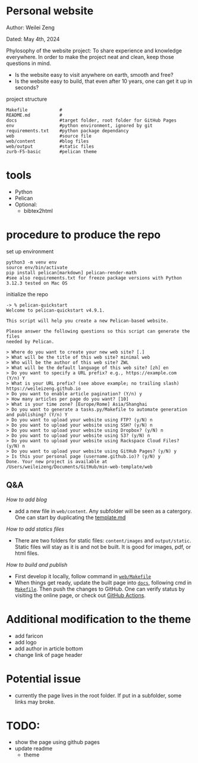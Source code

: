 # Personal website
Author:  Weilei Zeng

Dated: May 4th, 2024


Phylosophy of the website project:
To share experience and knowledge everywhere. In order to make the project neat and clean, keep those questions in mind.

- Is the website easy to visit anywhere on earth, smooth and free?
- Is the website easy to build, that even after 10 years, one can get it up in seconds?

project structure
```
Makefile            #
README.md           #
docs                #target folder, root folder for GitHub Pages
env                 #python environment, ignored by git
requirements.txt    #python package dependancy
web                 #source file
web/content         #blog files
web/output          #static files
zurb-F5-basic       #pelican theme
```

# tools
- Python
- Pelican
- Optional:
  - bibtex2html

# procedure to produce the repo
set up environment
```
python3 -m venv env
source env/bin/activate
pip install pelican[markdown] pelican-render-math
#see also requirements.txt for freeze package versions with Python 3.12.3 tested on Mac OS
```
initialize the repo
```
-> % pelican-quickstart
Welcome to pelican-quickstart v4.9.1.

This script will help you create a new Pelican-based website.

Please answer the following questions so this script can generate the files
needed by Pelican.

> Where do you want to create your new web site? [.]
> What will be the title of this web site? minimal web
> Who will be the author of this web site? ZWL
> What will be the default language of this web site? [zh] en
> Do you want to specify a URL prefix? e.g., https://example.com   (Y/n) Y
> What is your URL prefix? (see above example; no trailing slash) https://weileizeng.github.io
> Do you want to enable article pagination? (Y/n) y
> How many articles per page do you want? [10]
> What is your time zone? [Europe/Rome] Asia/Shanghai
> Do you want to generate a tasks.py/Makefile to automate generation and publishing? (Y/n) Y
> Do you want to upload your website using FTP? (y/N) n
> Do you want to upload your website using SSH? (y/N) n
> Do you want to upload your website using Dropbox? (y/N) n
> Do you want to upload your website using S3? (y/N) n
> Do you want to upload your website using Rackspace Cloud Files? (y/N) n
> Do you want to upload your website using GitHub Pages? (y/N) y
> Is this your personal page (username.github.io)? (y/N) y
Done. Your new project is available at /Users/weileizeng/Documents/GitHub/min-web-template/web
```


## Q&A
*How to add blog*

- add a new file in `web/content`. Any subfolder will be seen as a catergory. One can start by duplicating the [template.md](web/content/template.md)

*How to add statics files*

- There are two folders for static files: `content/images` and `output/static`. Static files will stay as it is and not be built. It is good for images, pdf, or html files.

*How to build and publish*

- First develop  it locally, follow command in [`web/Makefile`](web/Makefile)
- When things get ready, update the built page into [`docs`](docs), following cmd in [`Makefile`](Makefile). Then push the changes to GitHub. One can verify status by visiting the online page, or check out [GitHub Actions](https://github.com/WeileiZeng/weileizeng.github.io/actions).

# Additional modification to the theme
- add faricon
- add logo
- add author in article bottom
- change link of page header

# Potential issue
- currently the page lives in the root folder. If put in a subfolder, some links may broke.

# TODO:
- show the page using github pages
- update readme
  - theme



